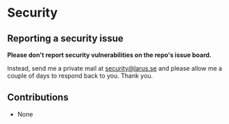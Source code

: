 
# Security

## Reporting a security issue

**Please don't report security vulnerabilities on the repo's issue board.**

Instead, send me a private mail at security@larus.se and please allow me a couple of days to respond back to you.
Thank you.

## Contributions

- None
